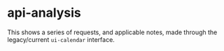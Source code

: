 # api-analysis

This shows a series of requests, and applicable notes, made through the
legacy/current `ui-calendar` interface.
